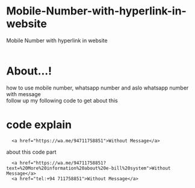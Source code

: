 # Mobile-Number-with-hyperlink-in-website
Mobile Number with hyperlink in website
 <br><br>
 
# About...!

how to use mobile number, whatsapp number and aslo whatsapp number with message<br>
follow up my following code to get about this<br>

# code explain


      <a href="https://wa.me/94711758851">Without Message</a>

about this code part<br>

      <a href="https://wa.me/94711758851?text=%20More%20information%20about%20e-bill%20system">Without Message</a>
      <a href="tel:+94 711758851">Without Message</a>
